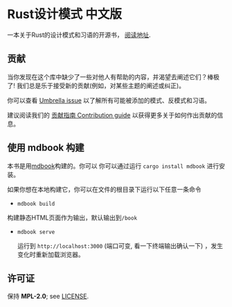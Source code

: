 # Rust设计模式 中文版

一本关于Rust的设计模式和习语的开源书， [阅读地址](https://rust-unofficial.github.io/patterns/).

## 贡献
当你发现在这个库中缺少了一些对他人有帮助的内容，并渴望去阐述它们？棒极了! 我们总是乐于接受新的贡献(例如，对某些主题的阐述或纠正)。

你可以查看 [Umbrella issue](https://github.com/rust-unofficial/patterns/issues/116)
以了解所有可能被添加的模式、反模式和习语。

建议阅读我们的 [贡献指南 Contribution guide](./CONTRIBUTING.md) 以获得更多关于如何作出贡献的信息。

## 使用 mdbook 构建

本书是用[mdbook](https://rust-lang.github.io/mdBook/)构建的。你可以
你可以通过运行 `cargo install mdbook` 进行安装。

如果你想在本地构建它，你可以在文件的根目录下运行以下任意一条命令

- `mdbook build`

构建静态HTML页面作为输出，默认输出到`/book`

- `mdbook serve`

  运行到 `http://localhost:3000` (端口可变, 看一下终端输出确认一下) ，发生变化时重新加载浏览器。

## 许可证

保持 **MPL-2.0**; see [LICENSE](./LICENSE).
